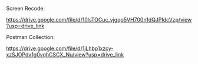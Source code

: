 Screen Recode:

https://drive.google.com/file/d/10lsTOCuc_yjgqo5VH700n1dQJPIdcVzp/view?usp=drive_link

Postman Collection:

https://drive.google.com/file/d/1jLhbp1xzcy-xzSJOPdv1g0vqhCSCX_Nu/view?usp=drive_link
